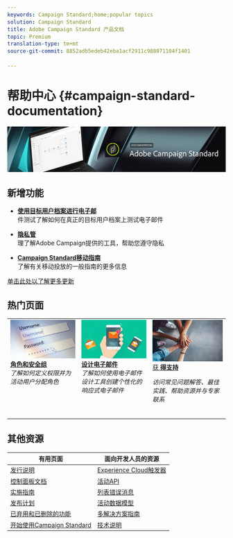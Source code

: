 ```yaml
---
keywords: Campaign Standard;home;popular topics
solution: Campaign Standard
title: Adobe Campaign Standard 产品文档
topic: Premium
translation-type: tm+mt
source-git-commit: 8852adb5edeb42eba1acf2911c988071104f1401

---
```



# 帮助中心 {#campaign-standard-documentation}

![](start/using/assets/do-not-localize/banner_acs_doc.jpg)

## 新增功能

* **[使用目标用户档案进行电子邮](sending/using/testing-messages-using-target.md)**<br/>件测试了解如何在真正的目标用户档案上测试电子邮件

* **[隐私管](https://helpx.adobe.com/campaign/kb/campaign-privacy.html)**<br/>&#x200B;理了解Adobe Campaign提供的工具，帮助您遵守隐私

* **[Campaign Standard移动指南](https://helpx.adobe.com/campaign/kb/acs-mobile.html)**<br/>&#x200B;了解有关移动投放的一般指南的更多信息

[单击此处以了解更多更新](rn/using/documentation-updates.md)

## 热门页面

<table>
<tr>
  <td valign="top">
    <a href="administration/using/about-access-management.md">
      <img alt="角色" src="start/using/assets/roles.png"/>
    </a>
    <div>
    <a href="administration/using/about-access-management.md"><strong>角色和安全组</strong></a>
    </div>
    <em>了解如何定义权限并为活动用户分配角色</em><br>
  </td>
  <td valign="top">
    <a href="designing/using/designing-content-in-adobe-campaign.md">
      <img alt="设计工具" src="start/using/assets/design.png" />
    </a>
    <div>
    <a href="designing/using/designing-content-in-adobe-campaign.md"><strong>设计电子邮件</strong></a>
    </div>
    <em>了解如何使用电子邮件设计工具创建个性化的响应式电子邮件</em>
    <br>
  </td>
  <td valign="top">
       <img alt="支持" src="start/using/assets/do-not-localize/help.jpeg" />
    <div><a href="https://helpx.adobe.com/campaign/kb/ac-support.html">
    获 <strong>得支持</strong></a>
    </div>
    <p><em>访问常见问题解答、最佳实践、帮助资源并与专家联系</em></p>
    <br>
  </td>
</tr>
</table>

## 其他资源

| 有用页面 | 面向开发人员的资源 |
|---|---|
| [发行说明](rn/using/release-notes.md) | [Experience Cloud触发器](integrating/using/about-adobe-experience-cloud-triggers.md) |
| [控制面板文档](https://docs.adobe.com/content/help/zh-Hans/control-panel/using/control-panel-home.html) | [活动API](api/using/about-campaign-standard-apis.md) |
| [实施指南](https://helpx.adobe.com/campaign/kb/campaign-standard-implementation-guide.html) | [列表错误消息](https://docs.adobe.com/content/help/en/campaign-classic/technicalresources/error_messages/error_codes.html) |
| [发布计划](rn/using/release-planning.md) | [活动数据模型](developing/using/datamodel-introduction.md) |
| [已弃用和已删除的功能](https://helpx.adobe.com/campaign/kb/acs-deprecated-and-removed-features.html) | [多解决方案指南](integrating/using/about-campaign-integrations.md) |
| [开始使用Campaign Standard](start/using/campaign-orchestration.md) | [技术说明](https://helpx.adobe.com/campaign/kb/acs-article-list.html) |
